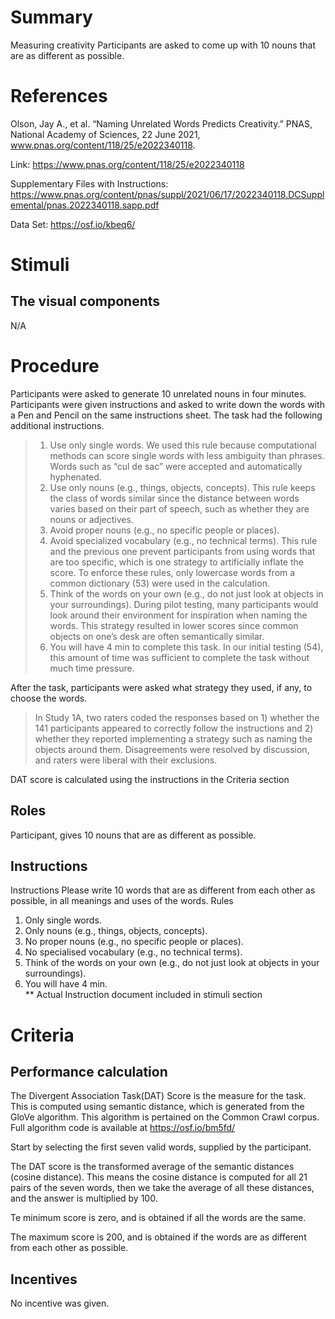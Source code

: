 # Summary
Measuring creativity
Participants are asked to come up with 10 nouns that are as different as possible.

# References
Olson, Jay A., et al. “Naming Unrelated Words Predicts Creativity.” PNAS, National Academy of Sciences, 22 June 2021, www.pnas.org/content/118/25/e2022340118. 

Link: https://www.pnas.org/content/118/25/e2022340118

Supplementary Files with Instructions: https://www.pnas.org/content/pnas/suppl/2021/06/17/2022340118.DCSupplemental/pnas.2022340118.sapp.pdf

Data Set: https://osf.io/kbeq6/

# Stimuli
## The visual components
N/A

# Procedure
Participants were asked to generate 10 unrelated nouns in four minutes. Participants were given instructions and asked to write down the words with a Pen and Pencil on the same instructions sheet.
The task had the following additional instructions.  
> 1) Use only single words. We used this rule because computational methods can score single words with less ambiguity than phrases. Words such as “cul de sac” were accepted and automatically hyphenated.  
> 2) Use only nouns (e.g., things, objects, concepts). This rule keeps the class of words similar since the distance between words varies based on their part of speech, such as whether they are nouns or adjectives.  
> 3) Avoid proper nouns (e.g., no specific people or places).  
> 4) Avoid specialized vocabulary (e.g., no technical terms). This rule and the previous one prevent participants from using words that are too specific, which is one strategy to artificially inflate the score. To enforce these rules, only lowercase words from a common dictionary (53) were used in the calculation.  
> 5) Think of the words on your own (e.g., do not just look at objects in your surroundings). During pilot testing, many participants would look around their environment for inspiration when naming the words. This strategy resulted in lower scores since common objects on one’s desk are often semantically similar.  
> 6) You will have 4 min to complete this task. In our initial testing (54), this amount of time was sufficient to complete the task without much time pressure.

After the task, participants were asked what strategy they used, if any, to choose the words.
> In Study 1A, two raters coded the responses based on 1) whether the 141 participants appeared to correctly follow the instructions and 2) whether they reported implementing a strategy such as naming the objects around them. Disagreements were resolved by discussion, and raters were liberal with their exclusions.

DAT score is calculated using the instructions in the Criteria section

## Roles 
Participant, gives 10 nouns that are as different as possible.

## Instructions
Instructions
Please write 10 words that are as different from each other as possible, in all meanings and uses
of the words.
Rules

1) Only single words.
2) Only nouns (e.g., things, objects, concepts).
3) No proper nouns (e.g., no specific people or places).
4) No specialised vocabulary (e.g., no technical terms).
5) Think of the words on your own (e.g., do not just look at objects in your surroundings).
6) You will have 4 min.  
** Actual Instruction document included in stimuli section

# Criteria
## Performance calculation

The Divergent Association Task(DAT) Score is the measure for the task.  This is computed using semantic distance, which is generated from the GloVe algorithm.  This algorithm is pertained on the Common Crawl corpus.  Full algorithm code is available at https://osf.io/bm5fd/

Start by selecting the first seven valid words, supplied by the participant.

The DAT score is the transformed average of the semantic distances (cosine distance).  This means the cosine distance is computed for all 21 pairs of the seven words, then we take the average of all these distances, and the answer is multiplied by 100.  

Te minimum score is zero, and is obtained if all the words are the same.

The maximum score is 200, and is obtained if the words are as different from each other as possible.

## Incentives
No incentive was given.
